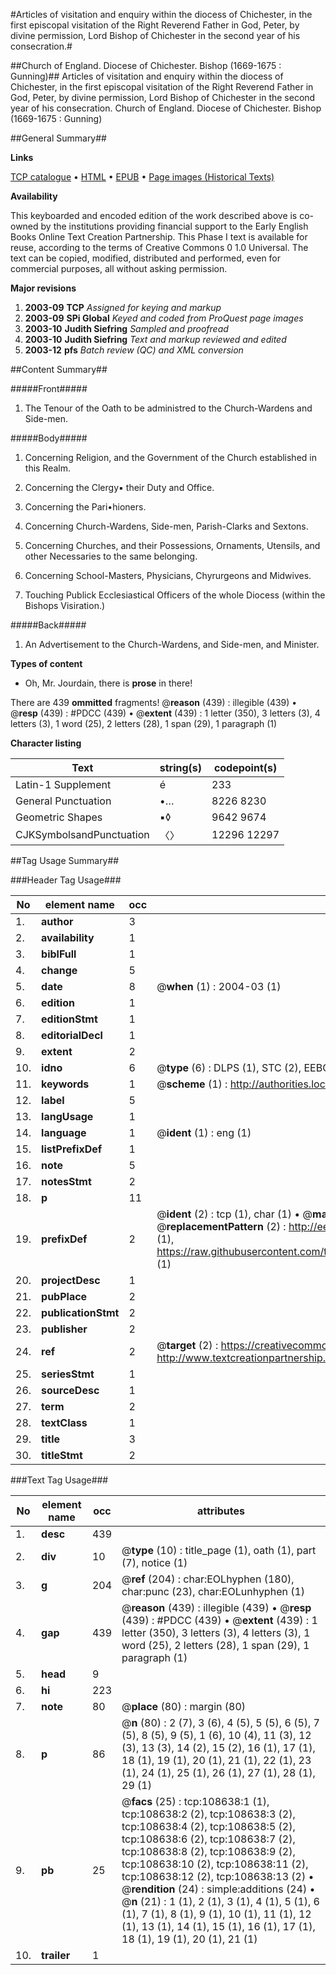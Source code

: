 #Articles of visitation and enquiry within the diocess of Chichester, in the first episcopal visitation of the Right Reverend Father in God, Peter, by divine permission, Lord Bishop of Chichester in the second year of his consecration.#

##Church of England. Diocese of Chichester. Bishop (1669-1675 : Gunning)##
Articles of visitation and enquiry within the diocess of Chichester, in the first episcopal visitation of the Right Reverend Father in God, Peter, by divine permission, Lord Bishop of Chichester in the second year of his consecration.
Church of England. Diocese of Chichester. Bishop (1669-1675 : Gunning)

##General Summary##

**Links**

[TCP catalogue](http://www.ota.ox.ac.uk/tcp/)  • 
[HTML](http://tei.it.ox.ac.uk/tcp/Texts-HTML/free/A32/A32941.html)  • 
[EPUB](http://tei.it.ox.ac.uk/tcp/Texts-EPUB/free/A32/A32941.epub) • 
[Page images (Historical Texts)](https://data.historicaltexts.jisc.ac.uk/view?pubId=eebo-19329228e&pageId=eebo-19329228e-108638-1)

**Availability**

This keyboarded and encoded edition of the
	       work described above is co-owned by the institutions
	       providing financial support to the Early English Books
	       Online Text Creation Partnership. This Phase I text is
	       available for reuse, according to the terms of Creative
	       Commons 0 1.0 Universal. The text can be copied,
	       modified, distributed and performed, even for
	       commercial purposes, all without asking permission.

**Major revisions**

1. __2003-09__ __TCP__ *Assigned for keying and markup*
1. __2003-09__ __SPi Global__ *Keyed and coded from ProQuest page images*
1. __2003-10__ __Judith Siefring__ *Sampled and proofread*
1. __2003-10__ __Judith Siefring__ *Text and markup reviewed and edited*
1. __2003-12__ __pfs__ *Batch review (QC) and XML conversion*

##Content Summary##

#####Front#####

1. The Tenour of the Oath to be administred to the Church-Wardens and Side-men.

#####Body#####

1. Concerning Religion, and the Government of the Church established in this Realm.

1. Concerning the Clergy▪ their Duty and Office.

1. Concerning the Pari•hioners.

1. Concerning Church-Wardens, Side-men, Parish-Clarks and Sextons.

1. Concerning Churches, and their Possessions, Ornaments, Utensils, and other Necessaries to the same belonging.

1. Concerning School-Masters, Physicians, Chyrurgeons and Midwives.

1. Touching Publick Ecclesiastical Officers of the whole Diocess (within the Bishops Visiration.)

#####Back#####

1. An Advertisement to the Church-Wardens, and Side-men, and Minister.

**Types of content**

  * Oh, Mr. Jourdain, there is **prose** in there!

There are 439 **ommitted** fragments! 
 @__reason__ (439) : illegible (439)  •  @__resp__ (439) : #PDCC (439)  •  @__extent__ (439) : 1 letter (350), 3 letters (3), 4 letters (3), 1 word (25), 2 letters (28), 1 span (29), 1 paragraph (1)

**Character listing**


|Text|string(s)|codepoint(s)|
|---|---|---|
|Latin-1 Supplement|é|233|
|General Punctuation|•…|8226 8230|
|Geometric Shapes|▪◊|9642 9674|
|CJKSymbolsandPunctuation|〈〉|12296 12297|

##Tag Usage Summary##

###Header Tag Usage###

|No|element name|occ|attributes|
|---|---|---|---|
|1.|__author__|3||
|2.|__availability__|1||
|3.|__biblFull__|1||
|4.|__change__|5||
|5.|__date__|8| @__when__ (1) : 2004-03 (1)|
|6.|__edition__|1||
|7.|__editionStmt__|1||
|8.|__editorialDecl__|1||
|9.|__extent__|2||
|10.|__idno__|6| @__type__ (6) : DLPS (1), STC (2), EEBO-CITATION (1), OCLC (1), VID (1)|
|11.|__keywords__|1| @__scheme__ (1) : http://authorities.loc.gov/ (1)|
|12.|__label__|5||
|13.|__langUsage__|1||
|14.|__language__|1| @__ident__ (1) : eng (1)|
|15.|__listPrefixDef__|1||
|16.|__note__|5||
|17.|__notesStmt__|2||
|18.|__p__|11||
|19.|__prefixDef__|2| @__ident__ (2) : tcp (1), char (1)  •  @__matchPattern__ (2) : ([0-9\-]+):([0-9IVX]+) (1), (.+) (1)  •  @__replacementPattern__ (2) : http://eebo.chadwyck.com/downloadtiff?vid=$1&page=$2 (1), https://raw.githubusercontent.com/textcreationpartnership/Texts/master/tcpchars.xml#$1 (1)|
|20.|__projectDesc__|1||
|21.|__pubPlace__|2||
|22.|__publicationStmt__|2||
|23.|__publisher__|2||
|24.|__ref__|2| @__target__ (2) : https://creativecommons.org/publicdomain/zero/1.0/ (1), http://www.textcreationpartnership.org/docs/. (1)|
|25.|__seriesStmt__|1||
|26.|__sourceDesc__|1||
|27.|__term__|2||
|28.|__textClass__|1||
|29.|__title__|3||
|30.|__titleStmt__|2||


###Text Tag Usage###

|No|element name|occ|attributes|
|---|---|---|---|
|1.|__desc__|439||
|2.|__div__|10| @__type__ (10) : title_page (1), oath (1), part (7), notice (1)|
|3.|__g__|204| @__ref__ (204) : char:EOLhyphen (180), char:punc (23), char:EOLunhyphen (1)|
|4.|__gap__|439| @__reason__ (439) : illegible (439)  •  @__resp__ (439) : #PDCC (439)  •  @__extent__ (439) : 1 letter (350), 3 letters (3), 4 letters (3), 1 word (25), 2 letters (28), 1 span (29), 1 paragraph (1)|
|5.|__head__|9||
|6.|__hi__|223||
|7.|__note__|80| @__place__ (80) : margin (80)|
|8.|__p__|86| @__n__ (80) : 2 (7), 3 (6), 4 (5), 5 (5), 6 (5), 7 (5), 8 (5), 9 (5), 1 (6), 10 (4), 11 (3), 12 (3), 13 (3), 14 (2), 15 (2), 16 (1), 17 (1), 18 (1), 19 (1), 20 (1), 21 (1), 22 (1), 23 (1), 24 (1), 25 (1), 26 (1), 27 (1), 28 (1), 29 (1)|
|9.|__pb__|25| @__facs__ (25) : tcp:108638:1 (1), tcp:108638:2 (2), tcp:108638:3 (2), tcp:108638:4 (2), tcp:108638:5 (2), tcp:108638:6 (2), tcp:108638:7 (2), tcp:108638:8 (2), tcp:108638:9 (2), tcp:108638:10 (2), tcp:108638:11 (2), tcp:108638:12 (2), tcp:108638:13 (2)  •  @__rendition__ (24) : simple:additions (24)  •  @__n__ (21) : 1 (1), 2 (1), 3 (1), 4 (1), 5 (1), 6 (1), 7 (1), 8 (1), 9 (1), 10 (1), 11 (1), 12 (1), 13 (1), 14 (1), 15 (1), 16 (1), 17 (1), 18 (1), 19 (1), 20 (1), 21 (1)|
|10.|__trailer__|1||
